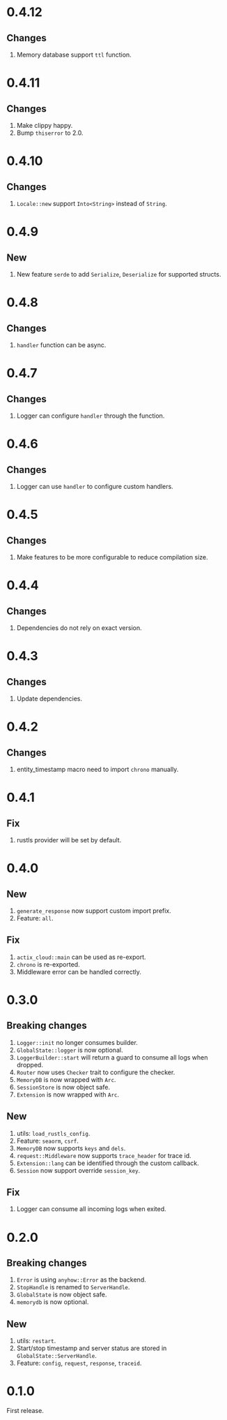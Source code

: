 # 0.4.12
## Changes
1. Memory database support `ttl` function.

# 0.4.11
## Changes
1. Make clippy happy.
2. Bump `thiserror` to 2.0.

# 0.4.10
## Changes
1. `Locale::new` support `Into<String>` instead of `String`.

# 0.4.9
## New
1. New feature `serde` to add `Serialize`, `Deserialize` for supported structs.

# 0.4.8
## Changes
1. `handler` function can be async.

# 0.4.7
## Changes
1. Logger can configure `handler` through the function.

# 0.4.6
## Changes
1. Logger can use `handler` to configure custom handlers.

# 0.4.5
## Changes
1. Make features to be more configurable to reduce compilation size.

# 0.4.4
## Changes
1. Dependencies do not rely on exact version.

# 0.4.3
## Changes
1. Update dependencies.

# 0.4.2
## Changes
1. entity_timestamp macro need to import `chrono` manually.

# 0.4.1
## Fix
1. rustls provider will be set by default.

# 0.4.0
## New
1. `generate_response` now support custom import prefix.
2. Feature: `all`.

## Fix
1. `actix_cloud::main` can be used as re-export.
2. `chrono` is re-exported.
3. Middleware error can be handled correctly.

# 0.3.0
## Breaking changes
1. `Logger::init` no longer consumes builder.
2. `GlobalState::logger` is now optional.
3. `LoggerBuilder::start` will return a guard to consume all logs when dropped.
4. `Router` now uses `Checker` trait to configure the checker.
5. `MemoryDB` is now wrapped with `Arc`.
6. `SessionStore` is now object safe.
7. `Extension` is now wrapped with `Arc`.

## New
1. utils: `load_rustls_config`.
2. Feature: `seaorm`, `csrf`.
3. `MemoryDB` now supports `keys` and `dels`.
4. `request::Middleware` now supports `trace_header` for trace id.
5. `Extension::lang` can be identified through the custom callback.
6. `Session` now support override `session_key`.

## Fix
1. Logger can consume all incoming logs when exited.

# 0.2.0
## Breaking changes
1. `Error` is using `anyhow::Error` as the backend.
2. `StopHandle` is renamed to `ServerHandle`.
3. `GlobalState` is now object safe.
4. `memorydb` is now optional.

## New
1. utils: `restart`.
2. Start/stop timestamp and server status are stored in `GlobalState::ServerHandle`.
3. Feature: `config`, `request`, `response`, `traceid`.

# 0.1.0
First release.